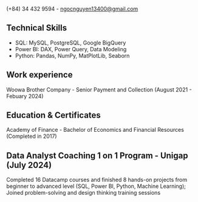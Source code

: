 (+84) 34 432 9594 - ngocnguyen13400@gmail.com


## Technical Skills

- SQL: MySQL, PostgreSQL, Google BigQuery
- Power BI: DAX, Power Query, Data Modeling
- Python: Pandas, NumPy, MatPlotLib, Seaborn
<!---
ngocnguyen13400/ngocnguyen13400 is a ✨ special ✨ repository because its `README.md` (this file) appears on your GitHub profile.
You can click the Preview link to take a look at your changes.
--->

## Work experience

Woowa Brother Company - Senior Payment and Collection (August 2021 - Febuary 2024)

## Education & Certificates

Academy of Finance - Bachelor of Economics and Financial Resources (Completed in 2017)

## Data Analyst Coaching 1 on 1 Program - Unigap (July 2024)

Completed 16 Datacamp courses and finished 8 hands-on projects from beginner to advanced level (SQL, Power BI, Python, Machine Learning); Joined problem-solving and design thinking training sessions
